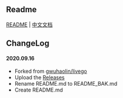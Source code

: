 ## Readme

[README](README_BAK.md) | [中文文档](README_cn.md)

## ChangeLog

#### 2020.09.16
* Forked from [gwuhaolin/livego](https://github.com/gwuhaolin/livego)
* Upload the [Releases](https://github.com/bttb520/livego/releases)
* Rename README.md to README_BAK.md
* Create README.md

